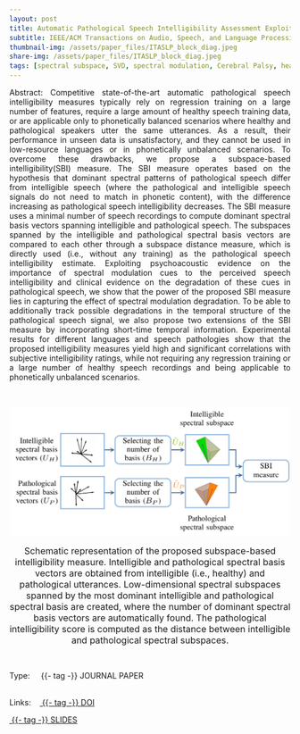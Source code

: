 ```yaml
---
layout: post
title: Automatic Pathological Speech Intelligibility Assessment Exploiting Subspace-based Analyses
subtitle: IEEE/ACM Transactions on Audio, Speech, and Language Processing, Volume 28, 2020
thumbnail-img: /assets/paper_files/ITASLP_block_diag.jpeg
share-img: /assets/paper_files/ITASLP_block_diag.jpeg
tags: [spectral subspace, SVD, spectral modulation, Cerebral Palsy, hearing impairment]
---
```


<p align="justify">
Abstract: Competitive state-of-the-art automatic pathological speech intelligibility measures typically rely on regression training on a large number of features, require a large amount of healthy speech training data, or are applicable only to phonetically balanced scenarios where healthy and pathological speakers utter the same utterances.
  As a result, their performance in unseen data is unsatisfactory, and they cannot be used in low-resource languages or in phonetically unbalanced scenarios.
  To overcome these drawbacks, we propose a subspace-based intelligibility(SBI) measure.  
The SBI measure operates based on the hypothesis that dominant spectral patterns of pathological speech differ from intelligible speech (where the pathological and intelligible speech signals do not need to match in phonetic content), with the difference increasing as pathological speech intelligibility decreases. The SBI measure uses a minimal number of speech recordings to compute dominant spectral basis vectors spanning intelligible and pathological speech. The subspaces spanned by the intelligible and pathological spectral basis vectors are compared to each other through a subspace distance measure, which is directly used (i.e., without any training) as the pathological speech intelligibility estimate.
  Exploiting psychoacoustic evidence on the importance of spectral modulation cues to the perceived speech intelligibility and clinical evidence on the degradation of these cues in pathological speech, we show that the power of the proposed SBI measure lies in capturing the effect of spectral modulation degradation.
  To be able to additionally track possible degradations in the temporal structure of the pathological speech signal, we also propose two extensions of the SBI measure by incorporating short-time temporal information.
Experimental results for different languages and speech pathologies show that the proposed intelligibility measures yield high and significant correlations with subjective intelligibility ratings, while not requiring any regression training or a large number of healthy speech recordings and being applicable to phonetically unbalanced scenarios. 
</p>

<br />

<p align="center">
  <img src="../assets/paper_files/ITASLP_block_diag.jpeg" alt="SBI block diagram" width="500">
<p align="center"><font size="3">Schematic representation of the proposed subspace-based intelligibility measure. Intelligible and pathological spectral basis vectors are obtained from intelligible (i.e., healthy) and pathological utterances. Low-dimensional spectral subspaces spanned by the most dominant intelligible and pathological spectral basis are created, where the number of dominant spectral basis vectors are automatically found. The pathological intelligibility score is computed as the distance between intelligible and pathological spectral subspaces.</font> <p align="center">
</p>


<br />

<span>Type:&nbsp;&nbsp;&nbsp;</span>
<a class="btn btn-outline-success"><i class="fas fa-book-open" aria-hidden="true"></i>&nbsp;{{- tag -}}&nbsp;JOURNAL PAPER</a>
<br />
<br />

<span>Links:&nbsp;&nbsp;&nbsp;</span>
<a href="https://ieeexplore.ieee.org/abstract/document/9099394" class="btn btn-outline-success"><i class="fas fa-link" aria-hidden="true"></i>&nbsp;{{- tag -}}&nbsp;DOI</a>

<a href="https://github.com/PJanbakhshi/Pjanbakhshi.github.io/blob/master/docs/SBI_slides.pdf" class="btn btn-outline-success"><i class="far fa-file-pdf" aria-hidden="true"></i>&nbsp;{{- tag -}}&nbsp;SLIDES</a>


